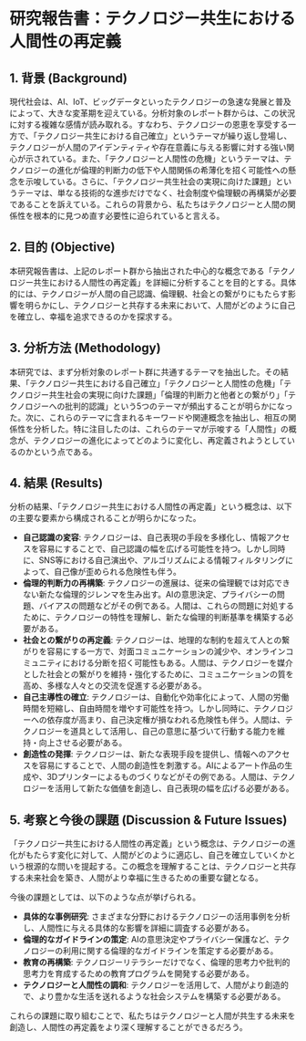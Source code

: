 # 研究報告書：テクノロジー共生における人間性の再定義

## 1. 背景 (Background)

現代社会は、AI、IoT、ビッグデータといったテクノロジーの急速な発展と普及によって、大きな変革期を迎えている。分析対象のレポート群からは、この状況に対する複雑な感情が読み取れる。すなわち、テクノロジーの恩恵を享受する一方で、「テクノロジー共生における自己確立」というテーマが繰り返し登場し、テクノロジーが人間のアイデンティティや存在意義に与える影響に対する強い関心が示されている。また、「テクノロジーと人間性の危機」というテーマは、テクノロジーの進化が倫理的判断力の低下や人間関係の希薄化を招く可能性への懸念を示唆している。さらに、「テクノロジー共生社会の実現に向けた課題」というテーマは、単なる技術的な進歩だけでなく、社会制度や倫理観の再構築が必要であることを訴えている。これらの背景から、私たちはテクノロジーと人間の関係性を根本的に見つめ直す必要性に迫られていると言える。

## 2. 目的 (Objective)

本研究報告書は、上記のレポート群から抽出された中心的な概念である「テクノロジー共生における人間性の再定義」を詳細に分析することを目的とする。具体的には、テクノロジーが人間の自己認識、倫理観、社会との繋がりにもたらす影響を明らかにし、テクノロジーと共存する未来において、人間がどのように自己を確立し、幸福を追求できるのかを探求する。

## 3. 分析方法 (Methodology)

本研究では、まず分析対象のレポート群に共通するテーマを抽出した。その結果、「テクノロジー共生における自己確立」「テクノロジーと人間性の危機」「テクノロジー共生社会の実現に向けた課題」「倫理的判断力と他者との繋がり」「テクノロジーへの批判的認識」という5つのテーマが頻出することが明らかになった。次に、これらのテーマに含まれるキーワードや関連概念を抽出し、相互の関係性を分析した。特に注目したのは、これらのテーマが示唆する「人間性」の概念が、テクノロジーの進化によってどのように変化し、再定義されようとしているのかという点である。

## 4. 結果 (Results)

分析の結果、「テクノロジー共生における人間性の再定義」という概念は、以下の主要な要素から構成されることが明らかになった。

- **自己認識の変容**: テクノロジーは、自己表現の手段を多様化し、情報アクセスを容易にすることで、自己認識の幅を広げる可能性を持つ。しかし同時に、SNS等における自己演出や、アルゴリズムによる情報フィルタリングによって、自己像が歪められる危険性も伴う。
- **倫理的判断力の再構築**: テクノロジーの進展は、従来の倫理観では対応できない新たな倫理的ジレンマを生み出す。AIの意思決定、プライバシーの問題、バイアスの問題などがその例である。人間は、これらの問題に対処するために、テクノロジーの特性を理解し、新たな倫理的判断基準を構築する必要がある。
- **社会との繋がりの再定義**: テクノロジーは、地理的な制約を超えて人との繋がりを容易にする一方で、対面コミュニケーションの減少や、オンラインコミュニティにおける分断を招く可能性もある。人間は、テクノロジーを媒介とした社会との繋がりを維持・強化するために、コミュニケーションの質を高め、多様な人々との交流を促進する必要がある。
- **自己主導性の確立**: テクノロジーは、自動化や効率化によって、人間の労働時間を短縮し、自由時間を増やす可能性を持つ。しかし同時に、テクノロジーへの依存度が高まり、自己決定権が損なわれる危険性も伴う。人間は、テクノロジーを道具として活用し、自己の意思に基づいて行動する能力を維持・向上させる必要がある。
- **創造性の発揮**: テクノロジーは、新たな表現手段を提供し、情報へのアクセスを容易にすることで、人間の創造性を刺激する。AIによるアート作品の生成や、3Dプリンターによるものづくりなどがその例である。人間は、テクノロジーを活用して新たな価値を創造し、自己表現の幅を広げる必要がある。

## 5. 考察と今後の課題 (Discussion & Future Issues)

「テクノロジー共生における人間性の再定義」という概念は、テクノロジーの進化がもたらす変化に対して、人間がどのように適応し、自己を確立していくかという根源的な問いを提起する。この概念を理解することは、テクノロジーと共存する未来社会を築き、人間がより幸福に生きるための重要な鍵となる。

今後の課題としては、以下のような点が挙げられる。

*   **具体的な事例研究**: さまざまな分野におけるテクノロジーの活用事例を分析し、人間性に与える具体的な影響を詳細に調査する必要がある。
*   **倫理的なガイドラインの策定**: AIの意思決定やプライバシー保護など、テクノロジーの利用に関する倫理的なガイドラインを策定する必要がある。
*   **教育の再構築**: テクノロジーリテラシーだけでなく、倫理的思考力や批判的思考力を育成するための教育プログラムを開発する必要がある。
*   **テクノロジーと人間性の調和**: テクノロジーを活用して、人間がより創造的で、より豊かな生活を送れるような社会システムを構築する必要がある。

これらの課題に取り組むことで、私たちはテクノロジーと人間が共生する未来を創造し、人間性の再定義をより深く理解することができるだろう。
